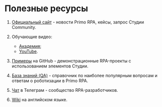 # Полезные ресурсы

1. [Официальный сайт](http://primo-rpa.ru) - новости Primo RPA, кейсы, запрос Студии Community.
2. Обучающие видео:
    * [Академия](https://academy.primo-rpa.ru);
    * [YouTube](https://www.youtube.com/channel/UCHc4loXmLSH1-l6PBGnz5ng).

3. [Примеры](https://github.com/PrimoRPA/Learning) на GitHub - демонстрационные RPA-проекты с использованием элементов Студии.
4. [База знаний (QA)](https://qa.primo-rpa.ru/) - справочник по наиболее популярным вопросам и ответам о роботизации в Primo RPA. 
5. [Чат](https://t.me/primorpa) в Телеграм - сообщество RPA-разработчиков.
6. [Wiki](https://docs.primo-rpa.ru/primo-rpa-eng/) на английском языке.
